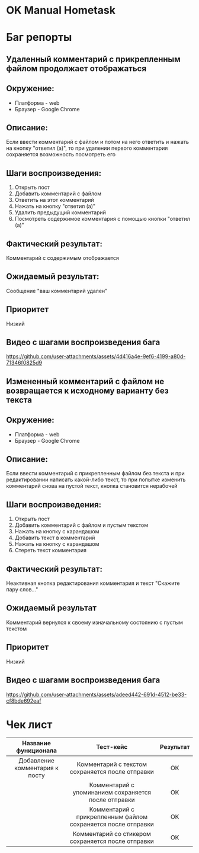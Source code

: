 # OK Manual Hometask

# Баг репорты

## Удаленный комментарий с прикрепленным файлом продолжает отображаться

## Окружение:

- Платформа - web
- Браузер - Google Chrome

## Описание:
Если ввести комментарий с файлом и потом на него ответить и нажать на кнопку "ответил (а)", то при удалении первого комментария сохраняется возможность посмотреть его

## Шаги воспроизведения:

1) Открыть пост
2) Добавить комментарий с файлом
3) Ответить на этот комментарий
4) Нажать на кнопку "ответил (а)"
5) Удалить предыдущий комментарий
6) Посмотреть содержимое комментария с помощью кнопки "ответил (а)"

## Фактический результат:
Комментарий с содержимым отображается

## Ожидаемый результат:
Сообщение "ваш комментарий удален"

## Приоритет
Низкий

## Видео с шагами воспроизведения бага

https://github.com/user-attachments/assets/4d416a4e-9ef6-4199-a80d-71346f0825d9

## Измененный комментарий с файлом не возвращается к исходному варианту без текста

## Окружение:

- Платформа - web
- Браузер - Google Chrome

## Описание:
Если ввести комментарий с прикрепленным файлом без текста и при редактировании написать какой-либо текст, то при попытке изменить комментарий снова на пустой текст, кнопка становится нерабочей

## Шаги воспроизведения:

1) Открыть пост
2) Добавить комментарий с файлом и пустым текстом
3) Нажать на кнопку с карандашом
4) Добавить текст в комментарий
5) Нажать на кнопку с карандашом
6) Стереть текст комментария

## Фактический результат:
Неактивная кнопка редактирования комментария и текст "Скажите пару слов..."

## Ожидаемый результат
Комментарий вернулся к своему изначальному состоянию с пустым текстом

## Приоритет
Низкий

## Видео с шагами воспроизведения бага

https://github.com/user-attachments/assets/adeed442-691d-4512-be33-cf8bde692eaf

# Чек лист

| Название функционала | Тест-кейс | Результат |
|        :---:         |   :---:   |   :---:   |
| Добавление комментария к посту | Комментарий с текстом сохраняется после отправки | ОК |
| | Комментарий с упоминанием сохраняется после отправки | ОК |
| | Комментарий с прикрепленным файлом сохраняется после отправки | ОК |
| | Комментарий со стикером сохраняется после отправки | ОК |
